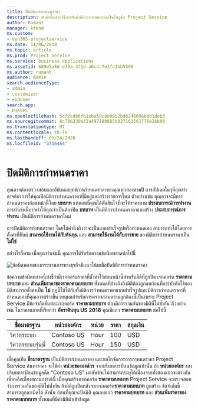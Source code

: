 ```yaml
---
title: ปิดมิติการกำหนดราคา
description: หัวข้อนี้แสดงวิธีการตั้งค่ามิติการกำหนดราคาในโซลูชัน Project Service
author: Rumant
manager: kfend
ms.custom:
- dyn365-projectservice
ms.date: 11/06/2018
ms.topic: article
ms.prod: Project Service
ms.service: business-applications
ms.assetid: 689e5a8d-e39a-471d-a6c4-7e2fc3bb5590
ms.author: rumant
audience: Admin
search.audienceType:
- admin
- customizer
- enduser
search.app:
- D365PS
ms.openlocfilehash: 5cf2cd86fb1eba50c8e08b2bd624669ab0b1deb3
ms.sourcegitcommit: 8c786230ef2a497280885b827162561776e2eb00
ms.translationtype: HT
ms.contentlocale: th-TH
ms.lasthandoff: 03/24/2020
ms.locfileid: "3756464"
---
```

# <a name="turn-off-a-pricing-dimension"></a>ปิดมิติการกำหนดราคา

คุณอาจต้องตรวจสอบและอัปเดกลยุทธ์การกำหนดราคาของคุณทุกสองสามปี การอัปเดตใดๆที่คุณทำอาจต้องการให้คุณปิดมิติการกำหนดราคาที่มีอยู่และสร้างรายการใหม่ ตัวอย่างเช่น คุณอาจจะมีการกำหนดราคาก่อนหน้านี้โดย **บทบาท** แต่ตอนนี้คุณได้ตัดสินใจที่จะให้ราคาตาม **ประสบการณ์การทำงาน** การทำเช่นนี้อาจทำให้คุณจำเป็นต้องปิด **บทบาท** เป็นมิติการกำหนดราคาและสร้าง **ประสบการณ์การทำงาน** เป็นมิติการกำหนดราคาใหม่ 

การปิดมิติการกำหนดราคา โดยไม่คำนึงถึงว่าจะเป็นแบบสำเร็จรูปหรือกำหนดเอง สามารถทำได้โดยการตั้งค่าที่ฟิลด์ **สามารถใช้งานได้กับต้นทุน** และ **สามารถใช้งานได้กับการขาย** ของมิติการกำหนดราคาเป็น **ไม่ใช่**

อย่างไรก็ตาม เมื่อคุณทำเช่นนี้ คุณอาจได้รับข้อความข้อผิดพลาดต่อไปนี้

![ข้อผิดพลาดของกระบวนการทางธุรกิจมีแนวโน้มเมื่อปิดมิติการกำหนดราคา](media/Business-Process-Error.png)


ข้อความข้อผิดพลาดนี้บ่งชี้ว่ามีเรกคอร์ดราคาที่ตั้งค่าไว้ก่อนหน้านี้สำหรับมิติที่ถูกปิด เรกคอร์ด **ราคาตามบทบาท** และ **ส่วนเพิ่มราคาของราคาตามบทบาท** ทั้งหมดที่อ้างอิงถึงมิติต้องถูกลบก่อนที่การบังคับใช้ของมิติสามารถตั้งค่าเป็น **ไม่** กฎนี้ใช้ได้กับทั้งมิติการกำหนดราคาแบบสำเร็จรูปและมิติการกำหนดราคาที่กำหนดเองที่คุณอาจสร้างขึ้น เหตุผลสำหรับการตรวจสอบความถูกต้องนี้เป็นเพราะ Project Service มีข้อจำกัดที่แต่ละเรกคอร์ด **ราคาตามบทบาท** ต้องมีการรวมกันของมิติที่ไม่ซ้ำกัน ตัวอย่างเช่น ในราคาตลาดที่เรียกว่า **อัตราต้นทุน US 2018** คุณมีแถว **ราคาตามบทบาท** ต่อไปนี้ 

| ชื่อมาตรฐาน         | หน่วยองค์กร    |หน่วย   |ราคา  |สกุลเงิน  |
| -----------------------|-------------|-------|-------|----------|
| วิศวกรระบบ|Contoso US|Hour| 100|USD|
| วิศวกรระบบรุ่นพี่|Contoso US|Hour| 150| USD|


เมื่อคุณปิด **ชื่อมาตรฐาน** เป็นมิติการกำหนดราคา และกลไกจัดการการกำหนดราคา Project Service ค้นหาราคา จะใช้ค่า **หน่วยขององค์กร** จากบริบทการป้อนข้อมูลเท่านั้น ถ้า **หน่วยองค์กร** ของบริบทการป้อนข้อมูลคือ "Contoso US" ผลลัพธ์จะไม่สามารถระบุได้เนื่องจากทั้งสองแถวจะตรงกัน เพื่อหลีกเลี่ยงสถานการณ์นี้ เมื่อคุณสร้างเรกคอร์ด **ราคาตามบทบาท** Project Service จะตรวจสอบว่าการรวมกันของมิติไม่ซ้ำกัน ถ้ามิติถูกปิดหลังจากเรกคอร์ด**ราคาตามบทบาท** ถูกสร้าง ข้อจำกัดนี้สามารถถูกละเมิดได้ ดังนั้น ก่อนที่คุณจะปิดมิติ คุณลบแถว **ราคาตามบทบาท** และ **ส่วนเพิ่มราคาของราคาตามบทบาท** ทั้งหมดที่มีค่ามิตินำเข้าข้อมูล

